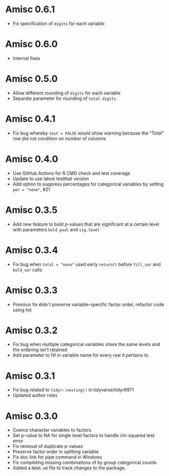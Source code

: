 # Amisc 0.6.1

* Fix specification of `digits` for each variable

# Amisc 0.6.0

* Internal fixes

# Amisc 0.5.0

* Allow different rounding of `digits` for each variable
* Separate parameter for rounding of `total.digits`

# Amisc 0.4.1

* Fix bug whereby `test = FALSE` would show warning because the "Total" row did not condition on number of columns

# Amisc 0.4.0

* Use GitHub Actions for R CMD check and test coverage
* Update to use latest testthat version 
* Add option to suppress percentages for categorical variables by setting `per = "none"`, #21

# Amisc 0.3.5

* Add new feature to bold p-values that are significant at a certain level with parameters `bold_pval` and `sig.level`

# Amisc 0.3.4

* Fix bug when `total = "none"` used early `return()` before `fill_var` and `bold_var` calls

# Amisc 0.3.3

* Previous fix didn't preserve variable-specific factor order, refactor code using list

# Amisc 0.3.2

* Fix bug when multiple categorical variables share the same levels and the ordering isn't retained
* Add parameter to fill in variable name for every row it pertains to

# Amisc 0.3.1

* Fix bug related to `tidyr::nesting()` in tidyverse/tidyr#971
* Updated author roles

# Amisc 0.3.0

* Coerce character variables to factors
* Set p-value to NA for single level factors to handle chi-squared test error
* Fix removal of duplicate p-values
* Preserve factor order in splitting variable
* Fix doc link for pipe command in Windows
* Fix completing missing combinations of by group categorical counts
* Added a `NEWS.md` file to track changes to the package.
